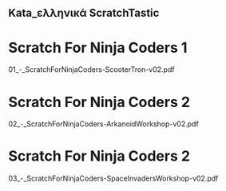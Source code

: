 ## Kata\_ελληνικά ScratchTastic

# Scratch For Ninja Coders 1

<pdf width="900" height="1000">01\_-\_ScratchForNinjaCoders-ScooterTron-v02.pdf</pdf>

# Scratch For Ninja Coders 2

<pdf width="900" height="1000">02\_-\_ScratchForNinjaCoders-ArkanoidWorkshop-v02.pdf</pdf>

# Scratch For Ninja Coders 2

<pdf width="900" height="1000">03\_-\_ScratchForNinjaCoders-SpaceInvadersWorkshop-v02.pdf</pdf>
